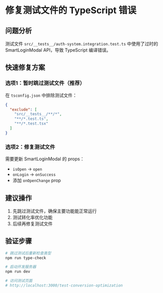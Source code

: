 # 修复测试文件的 TypeScript 错误

## 问题分析
测试文件 `src/__tests__/auth-system.integration.test.ts` 中使用了过时的 SmartLoginModal API，导致 TypeScript 编译错误。

## 快速修复方案

### 选项1：暂时跳过测试文件（推荐）
在 `tsconfig.json` 中排除测试文件：

```json
{
  "exclude": [
    "src/__tests__/**/*",
    "**/*.test.ts",
    "**/*.test.tsx"
  ]
}
```

### 选项2：修复测试文件
需要更新 SmartLoginModal 的 props：
- `isOpen` → `open`
- `onLogin` → `onSuccess`
- 添加 `onOpenChange` prop

## 建议操作
1. 先跳过测试文件，确保主要功能能正常运行
2. 测试转化率优化功能
3. 后续再修复测试文件

## 验证步骤
```bash
# 跳过测试后重新检查类型
npm run type-check

# 启动开发服务器
npm run dev

# 访问测试页面
# http://localhost:3000/test-conversion-optimization
```